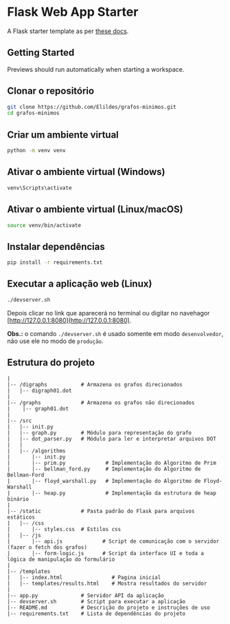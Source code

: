 # Flask Web App Starter

A Flask starter template as per [these docs](https://flask.palletsprojects.com/en/3.0.x/quickstart/#a-minimal-application).

## Getting Started

Previews should run automatically when starting a workspace.

## Clonar o repositório

```bash
git clone https://github.com/Elildes/grafos-minimos.git
cd grafos-minimos
```


## Criar um ambiente virtual

```bash
python -m venv venv
```

## Ativar o ambiente virtual (Windows)

```bash
venv\Scripts\activate
```

## Ativar o ambiente virtual (Linux/macOS)

```bash
source venv/bin/activate
```

## Instalar dependências

```bash
pip install -r requirements.txt
```

## Executar a aplicação web (Linux)

```bash
./devserver.sh
```

Depois clicar no link que aparecerá no terminal ou digitar no navehagor [http://127.0.0.1:8080](http://127.0.0.1:8080).  

**Obs.:** o comando `./devserver.sh` é usado somente em modo `desenvolvedor`, não use ele no modo de `produção`.  

## Estrutura do projeto


```
|
|-- /digraphs           # Armazena os grafos direcionados
|   |-- digraph01.dot
|  
|-- /graphs             # Armazena os grafos não direcionados
|    |-- graph01.dot
|  
|-- /src
|   |-- init.py  
|   |-- graph.py        # Módulo para representação do grafo  
|   |-- dot_parser.py   # Módulo para ler e interpretar arquivos DOT  
|   |  
|   |-- /algorithms  
|       |-- init.py  
|       |-- prim.py             # Implementação do Algoritmo de Prim  
|       |-- bellman_ford.py     # Implementação do Algoritmo de Bellman-Ford  
|       |-- floyd_warshall.py   # Implementação do Algoritmo de Floyd-Warshall  
|       |-- heap.py             # Implementação da estrutura de heap binário  
|
|-- /static             # Pasta padrão do Flask para arquivos estáticos
|   |-- /css
|       |-- styles.css  # Estilos css
|   |-- /js
|       |-- api.js             # Script de comunicação com o servidor (fazer o fetch dos grafos)
|       |-- form-logic.js      # Script da interface UI e toda a lógica de manipulação do formulário
|
|-- /templates  
|   |-- index.html                # Pagina inicial
|   |-- templates/results.html    # Mostra resultados do servidor
|
|-- app.py              # Servidor API da aplicação
|-- devserver.sh        # Script para executar a aplicação
|-- README.md           # Descrição do projeto e instruções de uso  
|-- requirements.txt    # Lista de dependências do projeto  
```
